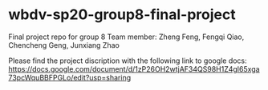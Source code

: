 # wbdv-sp20-group8-final-project

Final project repo for group 8 
Team member: Zheng Feng, Fengqi Qiao, Chencheng Geng, Junxiang Zhao

Please find the project discription with the following link to google docs: 
https://docs.google.com/document/d/1zP26OH2wtjAF34QS98H1Z4gI65xga73pcWquBBFPGLo/edit?usp=sharing
